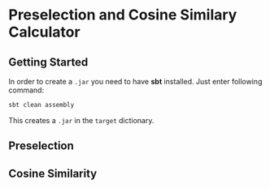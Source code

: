 # Preselection and Cosine Similary Calculator

## Getting Started
In order to create a ```.jar``` you need to have **sbt** installed. Just enter following command:
```bash
sbt clean assembly
```
This creates a ```.jar``` in the ```target``` dictionary.

## Preselection

## Cosine Similarity

